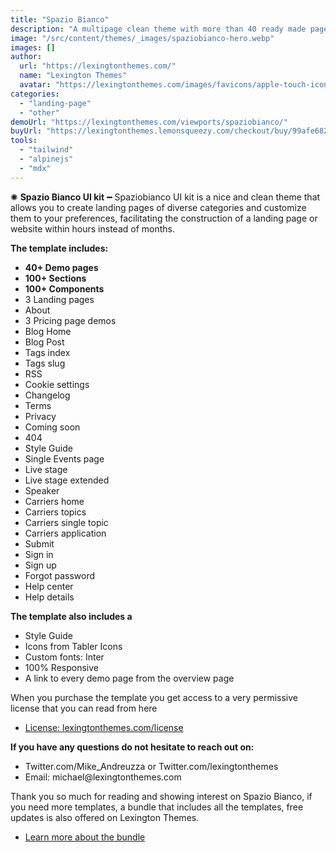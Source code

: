 ```yaml
---
title: "Spazio Bianco"
description: "A multipage clean theme with more than 40 ready made pages"
image: "/src/content/themes/_images/spaziobianco-hero.webp"
images: []
author:
  url: "https://lexingtonthemes.com/"
  name: "Lexington Themes"
  avatar: "https://lexingtonthemes.com/images/favicons/apple-touch-icon.png"
categories:
  - "landing-page"
  - "other"
demoUrl: "https://lexingtonthemes.com/viewports/spaziobianco/"
buyUrl: "https://lexingtonthemes.lemonsqueezy.com/checkout/buy/99afe682-cc70-4d85-b19a-debb968441b1"
tools:
  - "tailwind"
  - "alpinejs"
  - "mdx"
---
```


<p>✺&nbsp;<strong>Spazio Bianco UI kit</strong>&nbsp;━&nbsp;Spaziobianco UI kit is a nice and clean theme that allows you to create landing pages of diverse categories and customize them to your preferences, facilitating the construction of a landing page or website within hours instead of months.</p>

<p><strong>The template includes:</strong></p>
<ul>
  <li><strong>40+ Demo pages</strong></li>
  <li><strong>100+ Sections</strong></li>
  <li><strong>100+ Components</strong></li>
  <li>3 Landing pages</li>
  <li>About</li>
  <li>3 Pricing page demos</li>
  <li>Blog Home</li>
  <li>Blog Post</li>
  <li>Tags index</li>
  <li>Tags slug</li>
  <li>RSS</li>
  <li>Cookie settings</li>
  <li>Changelog</li>
  <li>Terms</li>
  <li>Privacy</li>
  <li>Coming soon</li>
  <li>404</li>
  <li>Style Guide</li>
  <li>Single Events page</li>
  <li>Live stage</li>
  <li>Live stage extended</li>
  <li>Speaker</li>
  <li>Carriers home</li>
  <li>Carriers topics</li>
  <li>Carriers single topic</li>
  <li>Carriers application</li>
  <li>Submit</li>
  <li>Sign in</li>
  <li>Sign up</li>
  <li>Forgot password</li>
  <li>Help center</li>
  <li>Help details</li>
</ul>
<p><strong>The template also includes a</strong></p>
<ul>
  <li>Style Guide</li>
  <li>Icons from Tabler Icons</li>
  <li>Custom fonts: Inter</li>
  <li>100%&nbsp;Responsive</li>
  <li>A link to every demo page from the overview page</li>
</ul>
<p>When you purchase the template you get access to a very permissive license that you can read from here</p>
<ul>
  <li><a href="https://lexingtonthemes.com/license/" rel="noopener noreferrer" target="_blank">License: lexingtonthemes.com/license</a></li>
</ul>
<p><strong>If you have any questions do not hesitate to reach out on:</strong></p>
<ul>
  <li>Twitter.com/Mike_Andreuzza or&nbsp;Twitter.com/lexingtonthemes</li>
  <li>Email: michael@lexingtonthemes.com</li>
</ul>
<p>Thank you so much for reading and showing interest on Spazio Bianco, if you need more templates, a bundle that includes all the templates, free updates is also offered on Lexington Themes.&nbsp;</p>
<ul>
  <li><a href="https://lexingtonthemes.com/pricing/" rel="noopener noreferrer" target="_blank">Learn more about the bundle</a></li>
</ul>
<p><br></p>
